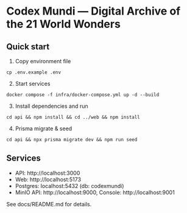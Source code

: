 
Codex Mundi — Digital Archive of the 21 World Wonders
=====================================================

Quick start
-----------

1) Copy environment file

```
cp .env.example .env
```

2) Start services

```
docker compose -f infra/docker-compose.yml up -d --build
```

3) Install dependencies and run

```
cd api && npm install && cd ../web && npm install
```

4) Prisma migrate & seed

```
cd api && npx prisma migrate dev && npm run seed
```

Services
--------
- API: http://localhost:3000
- Web: http://localhost:5173
- Postgres: localhost:5432 (db: codexmundi)
- MinIO API: http://localhost:9000, Console: http://localhost:9001

See docs/README.md for details.

